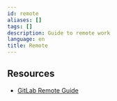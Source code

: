 ```yaml
---
id: remote
aliases: []
tags: []
description: Guide to remote work
language: en
title: Remote
---
```


## Resources

- [GitLab Remote Guide](https://handbook.gitlab.com/handbook/company/culture/all-remote/guide/)
